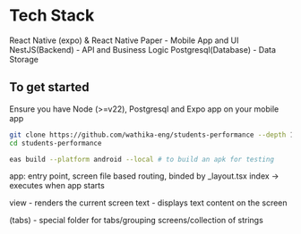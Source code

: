 # Tech Stack

React Native (expo) & React Native Paper - Mobile App and UI
NestJS(Backend) - API and Business Logic
Postgresql(Database) - Data Storage

## To get started

Ensure you have Node (>=v22), Postgresql and Expo app on your mobile app

```bash
git clone https://github.com/wathika-eng/students-performance --depth 1
cd students-performance

eas build --platform android --local # to build an apk for testing
```

app: entry point, screen
file based routing, binded by _layout.tsx
index -> executes when app starts

view - renders the current screen
text - displays text content on the screen

(tabs) - special folder for tabs/grouping screens/collection of strings
